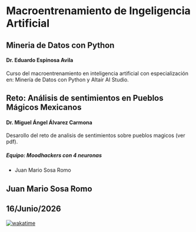 # Macroentrenamiento de Ingeligencia Artificial

## Mineria de Datos con Python
#### Dr. Eduardo Espinosa Avila

Curso del macroentrenamiento en inteligencia artificial con especialización en: Minería de Datos con Python y Altair AI Studio.

## Reto: Análisis de sentimientos en Pueblos Mágicos Mexicanos
#### Dr. Miguel Ángel Álvarez Carmona

Desarollo del reto de analisis de sentimientos sobre pueblos magicos (ver pdf).

##### Equipo: Moodhackers con 4 neuronas
- Juan Mario Sosa Romo

## Juan Mario Sosa Romo
## 16/Junio/2026

[![wakatime](https://wakatime.com/badge/github/JuanSosaCiencias/MeIA.svg)](https://wakatime.com/badge/github/JuanSosaCiencias/MeIA)
